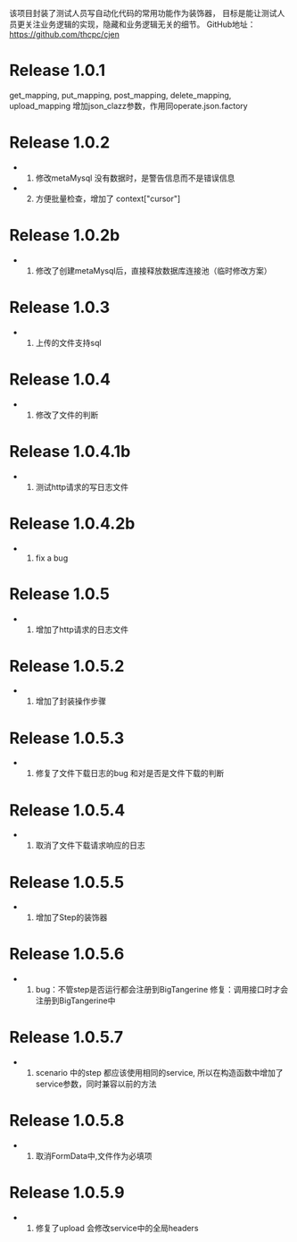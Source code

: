<!--
 * @Author: your name
 * @Date: 2022-02-05 00:15:52
 * @LastEditTime: 2022-02-28 14:09:40
 * @LastEditors: Please set LastEditors
 * @Description: 打开koroFileHeader查看配置 进行设置: https://github.com/OBKoro1/koro1FileHeader/wiki/%E9%85%8D%E7%BD%AE
 * @FilePath: \PyPackage\cjen\README.md
-->

该项目封装了测试人员写自动化代码的常用功能作为装饰器，
目标是能让测试人员更关注业务逻辑的实现，隐藏和业务逻辑无关的细节。
GitHub地址：https://github.com/thcpc/cjen

# Release 1.0.1
get_mapping, put_mapping, post_mapping, delete_mapping, upload_mapping 增加json_clazz参数，作用同operate.json.factory

# Release 1.0.2
- 1. 修改metaMysql 没有数据时，是警告信息而不是错误信息

- 2. 方便批量检查，增加了 context["cursor"]

# Release 1.0.2b
- 1. 修改了创建metaMysql后，直接释放数据库连接池（临时修改方案）

# Release 1.0.3
- 1. 上传的文件支持sql

# Release 1.0.4
- 1. 修改了文件的判断

# Release 1.0.4.1b
- 1. 测试http请求的写日志文件

# Release 1.0.4.2b
- 1. fix a bug
  
# Release 1.0.5
- 1. 增加了http请求的日志文件

# Release 1.0.5.2
- 1. 增加了封装操作步骤
  
# Release 1.0.5.3
- 1. 修复了文件下载日志的bug 和对是否是文件下载的判断

# Release 1.0.5.4
- 1. 取消了文件下载请求响应的日志
  
# Release 1.0.5.5
- 1. 增加了Step的装饰器

# Release 1.0.5.6
- 1. bug：不管step是否运行都会注册到BigTangerine
     修复：调用接口时才会注册到BigTangerine中

# Release 1.0.5.7
- 1. scenario 中的step 都应该使用相同的service, 所以在构造函数中增加了service参数，同时兼容以前的方法

# Release 1.0.5.8
- 1. 取消FormData中,文件作为必填项

# Release 1.0.5.9
- 1. 修复了upload 会修改service中的全局headers